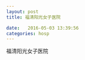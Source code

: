 ```yaml
--- 
layout: post 
title: 福清阳光女子医院

date:   2016-05-03 13:39:56 
categories: hosp 
--- 
```

   
福清阳光女子医院
